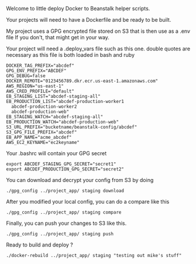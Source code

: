 Welcome to little deploy Docker to Beanstalk helper scripts.

Your projects will need to have a Dockerfile and be ready to be built.

My project uses a GPG encrypted file stored on S3 that is then use as a .env file
If you don't, that might get in your way.

Your project will need a .deploy_vars file such as this one.
double quotes are necessary as this file is both loaded in bash and ruby

```
DOCKER_TAG_PREFIX="abcdef"
GPG_ENV_PREFIX="ABCDEF"
GPG_DEBUG=false
DOCKER_REMOTE="0123456789.dkr.ecr.us-east-1.amazonaws.com"
AWS_REGION="us-east-1"
AWS_CRED_PROFILE="default"
EB_STAGING_LIST="abcdef-staging-all"
EB_PRODUCTION_LIST="abcdef-production-worker1
  abcdef-production-worker2
  abcdef-production-web"
EB_STAGING_WATCH="abcdef-staging-all"
EB_PRODUCTION_WATCH="abcdef-production-web"
S3_URL_PREFIX="bucketname/beanstalk-config/abcdef"
S3_GPG_FILE_PREFIX="abcdef"
EB_APP_NAME="acme_abcdef"
AWS_EC2_KEYNAME="ec2keyname"
```

Your .bashrc will contain your GPG secret

```
export ABCDEF_STAGING_GPG_SECRET="secret1"
export ABCDEF_PRODUCTION_GPG_SECRET="secret2"
```

You can download and decrypt your config from S3 by doing

`./gpg_config ../project_app/ staging download`

After you modified your local config, you can do a compare like this

`./gpg_config ../project_app/ staging compare`

Finally, you can push your changes to S3 like this.

`./gpg_config ../project_app/ staging push`

Ready to build and deploy ?

`./docker-rebuild ../project_app/ staging "testing out mike's stuff"`

